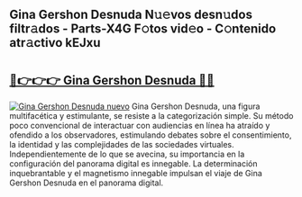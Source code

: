 ## Gina Gershon Desnuda N𝚞𝚎vos desn𝚞dos filtr𝚊dos - Parts-X4G F𝚘tos vid𝚎o - C𝚘ntenido atr𝚊ctivo kEJxu

# <h2><a href="http://mbcbmg.tromn.icu/?c=Gina+Gershon+Desnuda">🔗👉👉👉 Gina Gershon Desnuda 🔗🔗</a></h2>

[![Gina Gershon Desnuda nuevo](https://i.imgur.com/pEAQMta.gif)](http://mbcbmg.tromn.icu/?c=Gina+Gershon+Desnuda)
Gina Gershon Desnuda, una figura multifacética y estimulante, se resiste a la categorización simple. Su método poco convencional de interactuar con audiencias en línea ha atraído y ofendido a los observadores, estimulando debates sobre el consentimiento, la identidad y las complejidades de las sociedades virtuales. Independientemente de lo que se avecina, su importancia en la configuración del panorama digital es innegable. La determinación inquebrantable y el magnetismo innegable impulsan el viaje de Gina Gershon Desnuda en el panorama digital.
